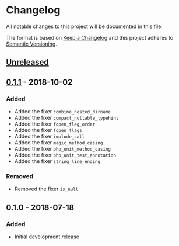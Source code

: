 # Changelog
All notable changes to this project will be documented in this file.

The format is based on [Keep a Changelog](http://keepachangelog.com/en/1.0.0/)
and this project adheres to [Semantic Versioning](http://semver.org/spec/v2.0.0.html).

## [Unreleased]

## [0.1.1] - 2018-10-02
### Added
- Added the fixer `combine_nested_dirname`
- Added the fixer `compact_nullable_typehint`
- Added the fixer `fopen_flag_order`
- Added the fixer `fopen_flags`
- Added the fixer `implode_call`
- Added the fixer `magic_method_casing`
- Added the fixer `php_unit_method_casing`
- Added the fixer `php_unit_test_annotation`
- Added the fixer `string_line_ending`

### Removed
- Removed the fixer `is_null`

## 0.1.0 - 2018-07-18
### Added
- Initial development release

[Unreleased]: https://github.com/Riimu/php-cs-fixer-config/compare/v0.1.1...HEAD
[0.1.1]: https://github.com/Riimu/php-cs-fixer-config/compare/v0.1.0...v0.1.1
